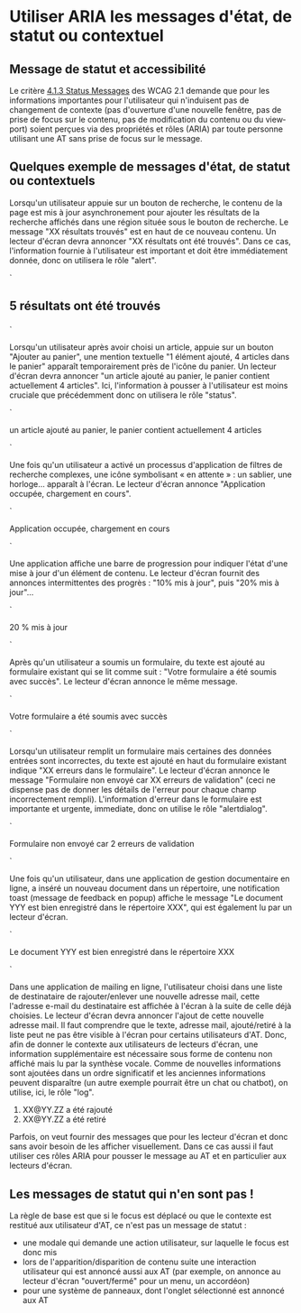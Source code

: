 # Utiliser <abbr>ARIA</abbr>  les messages d'état, de statut ou contextuel
  
<script>$(document).ready(function () {
    setBreadcrumb([
            {"label":"Articles techniques", "url":"techniques.html"},
            {"label":"Utiliser <abbr>ARIA</abbr>  les messages d'état"}
        ]);
});</script>
  
## Message de statut et accessibilité
Le critère  <a lang="en" href="https://www.w3.org/TR/WCAG21/#status-messages">4.1.3 Status Messages</a> des WCAG 2.1 demande que pour les informations importantes pour l'utilisateur qui n'induisent pas de changement de contexte (pas d'ouverture d'une nouvelle fenêtre, pas de prise de focus sur le contenu, pas de modification du contenu ou du <span lang="en">viewport<span>) soient  perçues via des propriétés et rôles (<abbr>ARIA</abbr>) par toute personne utilisant une <abbr>AT</abbr> sans prise de focus sur le message.

## Quelques exemple de messages d'état, de statut ou contextuels

Lorsqu'un utilisateur appuie sur un bouton de recherche, le contenu de la page est mis à jour asynchronement pour ajouter les résultats de la recherche  affichés dans une région située sous le bouton de recherche. Le message "XX résultats trouvés" est en haut de ce nouveau contenu. Un lecteur d'écran devra annoncer "XX résultats ont été trouvés". Dans ce cas, l'information fournie à l'utilisateur est important et doit être immédiatement donnée, donc on utilisera le rôle "alert". 

`<h2 role="alert">
    5 résultats ont été trouvés
</h2>`

Lorsqu'un utilisateur après avoir choisi un article, appuie sur un bouton "Ajouter au panier", une mention textuelle "1 élément ajouté, 4 articles dans le panier" apparaît temporairement près de l'icône du panier. Un lecteur d'écran devra annoncer "un article ajouté au panier, le panier contient actuellement 4 articles". Ici, l'information à pousser à l'utilisateur est moins cruciale que précédemment donc on utilisera le rôle "status".

`<p role="status">
    un article ajouté au panier, le panier contient actuellement 4 articles
</p>`

Une fois qu'un utilisateur a activé un processus d'application de filtres de recherche complexes, une icône symbolisant «&nbsp;en attente&nbsp;»&nbsp;: un sablier, une horloge... apparaît à l'écran. Le lecteur d'écran annonce "Application occupée, chargement en cours".

`<div role="alert">
    Application occupée, chargement en cours
</div>`

Une application affiche une barre de progression pour indiquer l'état d'une mise à jour d'un élément de contenu. Le lecteur d'écran fournit des annonces intermittentes des progrès : "10% mis à jour", puis "20% mis à jour"...

`<div role="progressbar" aria-valuenow="20" aria-valuemin="0" aria-valuemax="100">
20 % mis à jour
</div>`

Après qu'un utilisateur a soumis un formulaire, du texte est ajouté au formulaire existant qui se lit comme suit&nbsp;: "Votre formulaire a été soumis avec succès". Le lecteur d'écran annonce le même message.

`<div role="alert">
    Votre formulaire a été soumis avec succès
</div>`

Lorsqu'un utilisateur remplit un formulaire mais certaines des données entrées sont incorrectes, du texte est ajouté en haut du formulaire existant indique "XX erreurs dans le formulaire". Le lecteur d'écran annonce le message "Formulaire non envoyé car XX erreurs de validation" (ceci ne dispense pas de donner les détails de l'erreur pour chaque champ incorrectement rempli). L'information d'erreur dans le formulaire est importante et urgente, immediate, donc on utilise  le rôle "alertdialog".

`<div role="alertdialog" aria-labelledby="errors">
   <p id="errors"> Formulaire non envoyé car 2 erreurs de validation </p>
</div>`

Une fois qu'un utilisateur, dans une application de gestion documentaire en ligne, a inséré un nouveau document dans un répertoire, une notification toast (message de feedback en popup) affiche le message "Le document YYY est bien enregistré dans le répertoire XXX", qui est également lu par un lecteur d'écran.

`<p role="status">
    Le document YYY est bien enregistré dans le répertoire XXX
</p>`

Dans une application de mailing en ligne, l'utilisateur choisi dans une liste de destinataire de rajouter/enlever une nouvelle adresse mail, cette l'adresse e-mail du destinataire est affichée à l'écran à la suite de celle déjà choisies. Le lecteur d'écran devra annoncer l'ajout de cette nouvelle adresse mail. Il faut comprendre que le texte, adresse mail, ajouté/retiré à la liste peut ne pas être visible à l'écran pour certains utilisateurs d'<abbr>AT</abbr>. Donc, afin de donner le contexte aux utilisateurs de lecteurs d'écran, une information supplémentaire est nécessaire sous forme de contenu non affiché mais lu par la synthèse vocale. Comme de nouvelles informations sont ajoutées dans un ordre significatif et les anciennes informations peuvent disparaître (un autre exemple pourrait être un chat ou chatbot), on utilise, ici, le rôle "log".

<div role="log">
  <ol>
    <li>XX@YY.ZZ a été rajouté</li>
    <li>XX@YY.ZZ a été retiré</li>
  </ol>
</div>

Parfois, on veut fournir des messages que pour les lecteur d'écran et donc sans avoir besoin de les afficher visuellement. Dans ce cas aussi il faut utiliser ces rôles <abbr>ARIA</abbr> pour pousser le message au <abbr>AT</abbr> et en particulier aux lecteurs d'écran.

## Les messages de statut qui n'en sont pas !

La règle de base est que si le focus est déplacé ou que le contexte est restitué aux utilisateur d'<abbr>AT</abbr>, ce n'est pas un message de statut&nbsp;:
- une modale qui demande une action utilisateur, sur laquelle le focus est donc mis
- lors de l'apparition/disparition de contenu suite une interaction utilisateur qui est annoncé aussi aux <abbr>AT</abbr> (par exemple, on annonce au lecteur d'écran "ouvert/fermé" pour un menu, un accordéon)
- pour une système de panneaux, dont l'onglet sélectionné est annoncé aux <abbr>AT</abbr>  


&nbsp;
    
<!--  This file is part of a11y-guidelines | Our vision of mobile & web accessibility guidelines and best practices, with valid/invalid examples.
 Copyright (C) 2016  Orange SA
 See the Creative Commons Legal Code Attribution-ShareAlike 3.0 Unported License for more details (LICENSE file). -->